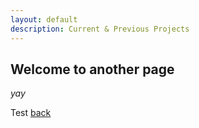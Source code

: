 ```yaml
---
layout: default
description: Current & Previous Projects
---
```


## Welcome to another page

_yay_

<a>Test</a>
[back](./)
